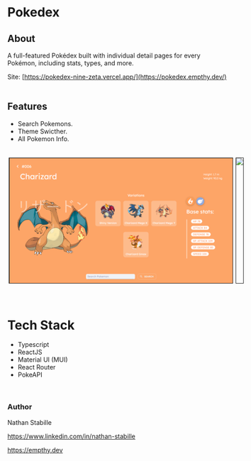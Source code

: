 # Pokedex

## About

A full-featured Pokédex built with individual detail pages for every Pokémon, including stats, types, and more.

Site: [https://pokedex-nine-zeta.vercel.app/](https://pokedex.empthy.dev/)
<br>
<br>



## Features

- Search Pokemons.
- Theme Swicther.
- All Pokemon Info.

<br>
<div style= "display: flex">
<img style="border: solid 1px; margin: 3px;" src="./public/github/screenshot.png">
<img style="border: solid 1px; margin: 3px;" src="./public/github/pokedexGIF.gif">
</div>
<br>
<br>

# Tech Stack

- Typescript
- ReactJS
- Material UI (MUI)
- React Router
- PokeAPI

<br>

### Author

Nathan Stabille

https://www.linkedin.com/in/nathan-stabille

https://empthy.dev
